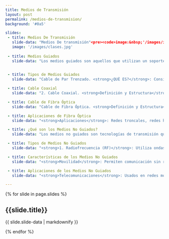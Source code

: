 ```yaml
---
title: Medios de Transmisión
layout: post
permalink: /medios-de-transmision/
background: '#0a5'

slides:
 - title: Medios De Transmisión
   slide-data: "Medios De transmisión"<pre><code>image:&nbsp;'/images/image-1.jpg'</code></pre>
   image: '/images/clases.jpg'
   
 - title: Medios Guiados
   slide-data: "Los medios guiados son aquellos que utilizan un soporte físico para transmitir señales. Se consideran parte de la capa física de las comunicaciones de datos y son cruciales para establecer conexiones eficientes y fiables."
   

 - title: Tipos de Medios Guiados
   slide-data: "Cable de Par Trenzado. <strong>¿QUÈ ES?</strong>: Consiste en pares de hilos de cobre trenzados para reducir la interferencia electromagnética. <strong>Tipos</strong>: <strong>Unshielded Twisted Pair (UTP)</strong>: Sin apantallamiento, más común en aplicaciones de red. <strong>Shielded Twisted Pair (STP)</strong>: Con apantallamiento, usado en entornos con alta interferencia. <strong>Aplicaciones</strong>: Utilizado en telefonía y redes de área local (LAN)."

 - title: Cable Coaxial
   slide-data: "2. Cable Coaxial. <strong>Definición y Estructura</strong>: Compuesto por un conductor central rodeado de aislamiento y un escudo metálico que protege contra el ruido. <strong>Rendimiento</strong>: Ofrece una mayor capacidad de transmisión en comparación con el par trenzado, aunque tiene mayor atenuación. <strong>Aplicaciones</strong>: Redes telefónicas analógicas y digitales (hasta 600 Mbps). Ethernet tradicional (10Base-2 y 10Base-5). Redes de cable de televisión (aunque muchas han sido reemplazadas por fibra óptica)."

 - title: Cable de Fibra Óptica
   slide-data: "Cable de Fibra Óptica. <strong>Definición y Estructura</strong>: Consta de un núcleo de vidrio o plástico que transmite señales como luz, rodeado de un revestimiento y una capa protectora. <strong>Modos de Propagación</strong>: <strong>Multimodo</strong>: Permite múltiples caminos de luz; incluye fibras de índice escalonado y graduado, que afectan la distorsión de la señal. <strong>Monomodo</strong>: Utiliza un haz estrecho de luz, permitiendo menos distorsión y mayor distancia. <strong>Rendimiento</strong>: Menor atenuación, requiere menos repetidores (aproximadamente diez veces menos que el coaxial o el par trenzado)."

 - title: Aplicaciones de Fibra Óptica
   slide-data: "<strong>Aplicaciones</strong>: Redes troncales, redes híbridas que combinan fibra y coaxial, y redes de área local como 100Base-FX (Fast Ethernet)."

 - title: ¿Qué son los Medios No Guiados?
   slide-data: "Los medios no guiados son tecnologías de transmisión que permiten la comunicación sin necesidad de un medio físico. Utilizan el espectro electromagnético para enviar y recibir señales, facilitando la comunicación a través de distancias variables."

 - title: Tipos de Medios No Guiados
   slide-data: "<strong>1. Radiofrecuencia (RF)</strong>: Utiliza ondas de radio para la transmisión de datos. Funciona en frecuencias desde kilohertz (kHz) hasta gigahercios (GHz). <strong>2. Microondas</strong>: Emplea ondas electromagnéticas en la banda de microondas (1 GHz a 300 GHz) para comunicaciones a larga distancia. <strong>3. Infrarrojos</strong>: Utiliza luz infrarroja y requiere una línea de visión clara entre el transmisor y el receptor. <strong>4. Luz Visible</strong>: Usa luz visible (como láseres o LEDs) para transmitir datos a través del aire."

 - title: Características de los Medios No Guiados
   slide-data: "<strong>Movilidad</strong>: Permiten comunicación sin restricciones de cables. <strong>Instalación Rápida</strong>: Más fácil de instalar que medios guiados. <strong>Flexibilidad</strong>: Se adaptan fácilmente a cambios en la red. <strong>Alcance Variable</strong>: Dependiendo del tipo de tecnología utilizada. <strong>Interferencias</strong>: Pueden ser afectadas por interferencias electromagnéticas de otros dispositivos. <strong>Seguridad</strong>: Más vulnerables a interceptaciones y accesos no autorizados."

 - title: Aplicaciones de los Medios No Guiados
   slide-data: "<strong>Telecomunicaciones</strong>: Usados en redes móviles y Wi-Fi. <strong>Redes Inalámbricas</strong>: Para conectar dispositivos en entornos domésticos y empresariales. <strong>Sistemas de Monitoreo</strong>: Empleados en cámaras de seguridad, sensores y dispositivos IoT. <strong>Comunicaciones Satelitales</strong>: Utilizados en transmisión de televisión y datos."

---
```

{% for slide in page.slides %}                 
<section data-background="{% if slide.image %}{{slide.image}}{% elsif slide.background %}{{slide.background}}{% else %}{{page.background}}{% endif %}">
  <h1>{{slide.title}}</h1>
  <p>{{ slide.slide-data | markdownify }}</p>
</section>               
{% endfor %}


